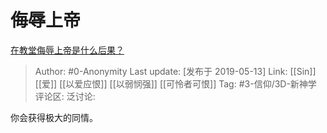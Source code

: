 # 侮辱上帝
[在教堂侮辱上帝是什么后果？](https://www.zhihu.com/question/323876858/answer/681842459)

> Author: #0-Anonymity
> Last update: [发布于 2019-05-13]
> Link: [[Sin]] [[爱]] [[以爱应恨]] [[以弱悯强]] [[可怜者可恨]]
> Tag: #3-信仰/3D-新神学
> 评论区:
> 泛讨论:

你会获得极大的同情。
